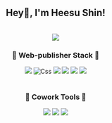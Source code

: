 <!--
- 🔭 I’m currently working on ...
- 🌱 I’m currently learning ...
- 👯 I’m looking to collaborate on ...
- 🤔 I’m looking for help with ...
- 💬 Ask me about ...
- 📫 How to reach me: ...
- 😄 Pronouns: ...
- ⚡ Fun fact: ...
-->
<div align="center">
  
  ## Hey👋, I'm Heesu Shin!
  <br>

  <img src="https://media3.giphy.com/media/nFMnlDJB8pJ82sfnnW/giphy.gif?cid=ecf05e47118wa1sfltbsexf1xhwgkn511tjakcphle98sqe9&rid=giphy.gif"/>
  <br>

  ### 🦋 Web-publisher Stack 🦋
  <div>
    <img src="https://img.shields.io/badge/html5-E34F26?style=for-the-badge&logo=html5&logoColor=white"> 
    <img alt="Css" src ="https://img.shields.io/badge/CSS3-1572B6.svg?&style=for-the-badge&logo=CSS3&logoColor=white"/>
    <img src="https://img.shields.io/badge/JSON-000000?style=flat-square&logo=json&logoColor=white"/>
    <img src="https://img.shields.io/badge/jQuery-0769AD?style=flat-square&logo=jQuery&logoColor=white"/>
    <img src="https://img.shields.io/badge/javascript-F7DF1E?style=for-the-badge&logo=javascript&logoColor=black"> 
    <img src="https://img.shields.io/badge/Visual%20Studio%20Code-007ACC?style=for-the-badge&logo=Visual%20Studio%20Code&logoColor=white"/>
  </div>
  <br>
  
  ### 🐬 Cowork Tools 🐬
  <div>
    <img src="https://img.shields.io/badge/GitHub-181717?style=for-the-badge&logo=GitHub&logoColor=white"/>
    <img src="https://img.shields.io/badge/Notion-181717?style=for-the-badge&logo=Notion&logoColor=white"/>
    <img src="https://img.shields.io/badge/Visual Studio Code-007ACC?style=flat-square&logo=Visual Studio Code&logoColor=white"/>
  </div>
  <br>

  <!--
  ### 📊 Github Stats 📊
  ![Anurag's GitHub stats](https://github-readme-stats.vercel.app/api?username=hisu0712&hide=contribs,prs&theme=tokyonight)
  -->
</div>
